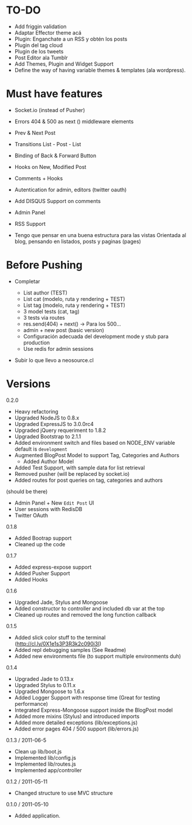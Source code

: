 # TO-DO

 * Add friggin validation
 * Adaptar Effector theme acá
 * Plugin: Enganchate a un RSS y obtén los posts
 * Plugin del tag cloud
 * Plugin de los tweets
 * Post Editor ala Tumblr
 * Add Themes, Plugin and Widget Support
 * Define the way of having variable themes & templates
   (ala wordpress).

# Must have features

 * Socket.io (instead of Pusher)
 * Errors 404 & 500 as next () middleware elements
 * Prev & Next Post
 * Transitions List - Post - List
 * Binding of Back & Forward Button
 * Hooks on New, Modified Post
 * Comments + Hooks
 * Autentication for admin, editors (twitter oauth)
 * Add DISQUS Support on comments
 * Admin Panel
 * RSS Support

 * Tengo que pensar en una buena estructura para las vistas
   Orientada al blog, pensando en listados, posts y paginas (pages)

# Before Pushing

  * Completar
    * List author (TEST)
    * List cat (modelo, ruta y rendering + TEST)
    * List tag (modelo, ruta y rendering + TEST)
    * 3 model tests (cat, tag)
    * 3 tests via routes
    * res.send(404) + next() -> Para los 500...
    * admin + new post (basic version)
    * Configuración adecuada del development mode y stub para production
    * Use redis for admin sessions

  * Subir lo que llevo a neosource.cl

# Versions

0.2.0

 * Heavy refactoring
 * Upgraded NodeJS to 0.8.x 
 * Upgraded ExpressJS to 3.0.0rc4
 * Upgraded jQuery requeriment to 1.8.2
 * Upgraded Bootstrap to 2.1.1
 * Added environment switch and files based on NODE_ENV variable
   default is `development`
 * Augmented BlogPost Model to support Tag, Categories and Authors
    * Added Author Model
 * Added Test Support, with sample data for list retrieval
 * Removed pusher (will be replaced by socket.io)
 * Added routes for post queries on tag, categories and authors

 (should be there)
 * Admin Panel + New `Edit Post` UI
 * User sessions with RedisDB
 * Twitter OAuth

0.1.8

  * Added Bootrap support
  * Cleaned up the code 

0.1.7

  * Added express-expose support
  * Added Pusher Support
  * Added Hooks 

0.1.6
 
  * Upgraded Jade, Stylus and Mongoose
  * Added constructor to controller and included db var at the top
  * Cleaned up routes and removed the long function callback

0.1.5

  * Added slick color stuff to the terminal (http://cl.ly/0X1e1s3P3R3k2c090i3I)
  * Added repl debugging samples (See Readme)
  * Added new environments file (to support multiple environments duh)

0.1.4
  
  * Upgraded Jade to 0.13.x
  * Upgraded Stylus to 0.11.x
  * Upgraded Mongoose to 1.6.x
  * Added Logger Support with response time (Great for testing performance)
  * Integrated Express-Mongoose support inside the BlogPost model
  * Added more mixins (Stylus) and introduced imports
  * Added more detailed exceptions (lib/exceptions.js)
  * Added error pages 404 / 500 support (lib/errors.js)
  
0.1.3 / 2011-06-5 

  * Clean up lib/boot.js
  * Implemented lib/config.js
  * Implemented lib/routes.js
  * Implemented app/controller

0.1.2 / 2011-05-11

  * Changed structure to use MVC structure

0.1.0 / 2011-05-10
  
  * Added application. 
